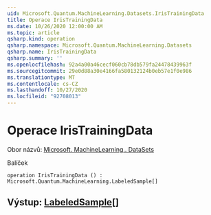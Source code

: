 ```yaml
---
uid: Microsoft.Quantum.MachineLearning.Datasets.IrisTrainingData
title: Operace IrisTrainingData
ms.date: 10/26/2020 12:00:00 AM
ms.topic: article
qsharp.kind: operation
qsharp.namespace: Microsoft.Quantum.MachineLearning.Datasets
qsharp.name: IrisTrainingData
qsharp.summary: ''
ms.openlocfilehash: 92a4a00a46cecf060cb78db579fa24478439963f
ms.sourcegitcommit: 29e0d88a30e4166fa580132124b0eb57e1f0e986
ms.translationtype: MT
ms.contentlocale: cs-CZ
ms.lasthandoff: 10/27/2020
ms.locfileid: "92708013"
---
```

# <a name="iristrainingdata-operation"></a>Operace IrisTrainingData

Obor názvů: [Microsoft. MachineLearning.. DataSets](xref:Microsoft.Quantum.MachineLearning.Datasets)

Balíček [](https://nuget.org/packages/)




```qsharp
operation IrisTrainingData () : Microsoft.Quantum.MachineLearning.LabeledSample[]
```


## <a name="output--labeledsample"></a>Výstup: [LabeledSample](xref:Microsoft.Quantum.MachineLearning.LabeledSample)[]

